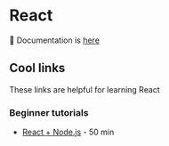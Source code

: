 # React
📃 Documentation is [here](https://reactjs.org/docs/getting-started.html)

## Cool links
These links are helpful for learning React

### Beginner tutorials

* [React + Node.js](https://www.youtube.com/watch?v=nusgoj74a3Y) - 50 min
